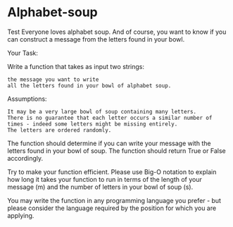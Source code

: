 # Alphabet-soup
Test
Everyone loves alphabet soup. And of course, you want to know if you can construct a message from the letters found in your bowl.

Your Task:

Write a function that takes as input two strings:

    the message you want to write
    all the letters found in your bowl of alphabet soup.

Assumptions:

    It may be a very large bowl of soup containing many letters.
    There is no guarantee that each letter occurs a similar number of times - indeed some letters might be missing entirely.
    The letters are ordered randomly.

The function should determine if you can write your message with the letters found in your bowl of soup. The function should return True or False accordingly.

Try to make your function efficient. Please use Big-O notation to explain how long it takes your function to run in terms of the length of your message (m) and the number of letters in your bowl of soup (s).

You may write the function in any programming language you prefer - but please consider the language required by the position for which you are applying. 
